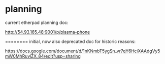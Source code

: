 planning
========

current etherpad planning doc:

http://54.93.165.48:9001/p/plasma-phone


========
initial, now also deprecated doc for historic reasons:

https://docs.google.com/document/d/1nKNmbT5ygSn_vr7qY6HciXAAdgVy5mW0MhRuvlZX_84/edit?usp=sharing
